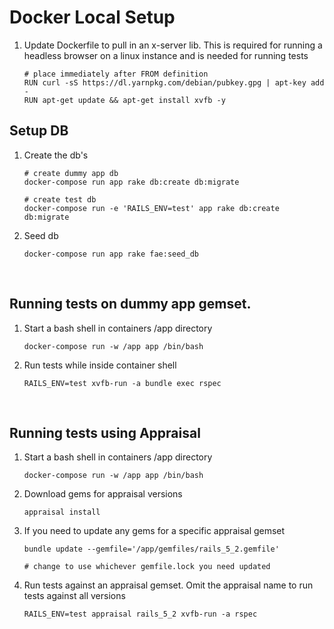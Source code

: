 # Docker Local Setup

1. Update Dockerfile to pull in an x-server lib. This is required for running a headless browser on a linux instance and is needed for running tests
    ```
    # place immediately after FROM definition
    RUN curl -sS https://dl.yarnpkg.com/debian/pubkey.gpg | apt-key add -
    RUN apt-get update && apt-get install xvfb -y
    ```

## Setup DB
1. Create the db's
    ```
    # create dummy app db
    docker-compose run app rake db:create db:migrate

    # create test db
    docker-compose run -e 'RAILS_ENV=test' app rake db:create db:migrate
    ```
3. Seed db
    ```
    docker-compose run app rake fae:seed_db
    ```
<br>

## Running tests on dummy app gemset.
1. Start a bash shell in containers /app directory
    ```
    docker-compose run -w /app app /bin/bash
    ```
2. Run tests while inside container shell
    ```
    RAILS_ENV=test xvfb-run -a bundle exec rspec
    ```
<br>

## Running tests using Appraisal

1. Start a bash shell in containers /app directory
    ```
    docker-compose run -w /app app /bin/bash
    ```
2. Download gems for appraisal versions
    ```
    appraisal install
    ```
3. If you need to update any gems for a specific appraisal gemset
    ```
    bundle update --gemfile='/app/gemfiles/rails_5_2.gemfile'

    # change to use whichever gemfile.lock you need updated
    ```
4. Run tests against an appraisal gemset. Omit the appraisal name to run tests against all versions
    ```
    RAILS_ENV=test appraisal rails_5_2 xvfb-run -a rspec
    ```


